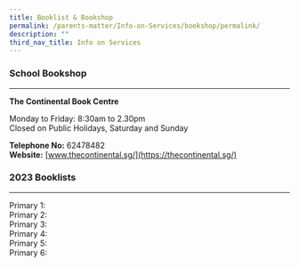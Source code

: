 ```yaml
---
title: Booklist & Bookshop
permalink: /parents-matter/Info-on-Services/bookshop/permalink/
description: ""
third_nav_title: Info on Services
---
```

### **School Bookshop**
---
**The Continental Book Centre**

Monday to Friday: 8:30am to 2.30pm  
Closed on Public Holidays, Saturday and Sunday

**Telephone No:** 62478482  
**Website:** [www.thecontinental.sg/](https://thecontinental.sg/)

### **2023 Booklists**
---
Primary 1:
<br>Primary 2:
<br>Primary 3:
<br>Primary 4:
<br>Primary 5:
<br>Primary 6: